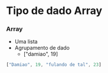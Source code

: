 # Tipo de dado Array

### Array

* Uma lista
* Agrupamento de dado
    * ["damiao", 19]

```js
["Damiao", 19, "fulando de tal", 23]
```